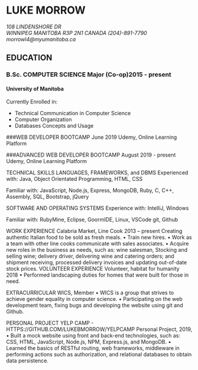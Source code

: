 # LUKE MORROW
_108 LINDENSHORE DR_  
_WINNIPEG MANITOBA R3P 2N1 CANADA_
_(204)-891-7790_
_morrowl4@myumanitoba.ca_
## EDUCATION
### B.Sc. COMPUTER SCIENCE Major (Co-op)2015 - present
#### University of Manitoba
 Currently Enrolled in:
*	Technical Communication in Computer Science
*	Computer Organization
*	Databases Concepts and Usage

 ###WEB DEVELOPER BOOTCAMP June 2019
 Udemy, Online Learning Platform

 ###ADVANCED WEB DEVELOPER BOOTCAMP	August 2019 - present
 Udemy, Online Learning Platform

TECHNICAL SKILLS
 LANGUAGES, FRAMEWORKS, and DBMS
 Experienced with:  		Java, Object Orientated Programming, HTML, CSS

Familiar with: 					JavaScript, Node.js, Express, MongoDB, Ruby, C, C++, Assembly, SQL, Bootstrap, jQuery

 SOFTWARE AND OPERATING SYSTEMS
 Experience with:					         		   IntelliJ, Windows

Familiar with: 			RubyMine, Eclipse, GoormIDE, Linux, VSCode git, Github


WORK EXPERIENCE
Calabria Market, Line Cook			2013 – present
Creating authentic Italian food to be sold as fresh meals.
•	Train new hires.
•	Work as a team with other line cooks communicate with sales associates.
•	Acquire new roles in the business as needs, such as: wine salesman, Stocking and selling wine; delivery driver, delivering wine and catering orders; and shipment receiving, processed delivery invoices and updating out-of-date stock prices.
VOLUNTEER EXPERIENCE
Volunteer, habitat for humanity								            	           2018
•	Performed landscaping duties for homes that were built for those in need.

EXTRACURRICULAR
WICS, Member
•	WICS is a group that strives to achieve gender equality in computer science.
•	Participating on the web development team, fixing bugs and developing the website using git          and Github.

PERSONAL PROJECT
YELP CAMP -  HTTPS://GITHUB.COM/LUKEBMORROW/YELPCAMP
Personal Project, 2019,
•	Built a mock website using front and back-end technologies, such as: CSS, HTML, JavaScript, Node.js, NPM, Express.js, and MongoDB.
•	Learned the basics of RESTful routing, web frameworks, middleware in performing actions such as authorization, and relational databases to obtain data persistence.
